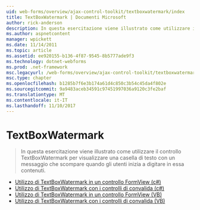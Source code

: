 ```yaml
---
uid: web-forms/overview/ajax-control-toolkit/textboxwatermark/index
title: TextBoxWatermark | Documenti Microsoft
author: rick-anderson
description: In questa esercitazione viene illustrato come utilizzare il controllo TextBoxWatermark per visualizzare una casella di testo con un messaggio che scompare quando gli utenti inizia a digitare in essa contenuti.
ms.author: aspnetcontent
manager: wpickett
ms.date: 11/14/2011
ms.topic: article
ms.assetid: ee920155-b136-4f87-9545-8b5777ade9f3
ms.technology: dotnet-webforms
ms.prod: .net-framework
msc.legacyurl: /web-forms/overview/ajax-control-toolkit/textboxwatermark
msc.type: chapter
ms.openlocfilehash: b1285b7f6e3b174a61d4c850c3b54c45da4f802e
ms.sourcegitcommit: 9a9483aceb34591c97451997036a9120c3fe2baf
ms.translationtype: MT
ms.contentlocale: it-IT
ms.lasthandoff: 11/10/2017
---
```

<a name="textboxwatermark"></a>TextBoxWatermark
====================
> In questa esercitazione viene illustrato come utilizzare il controllo TextBoxWatermark per visualizzare una casella di testo con un messaggio che scompare quando gli utenti inizia a digitare in essa contenuti.


- [Utilizzo di TextBoxWatermark in un controllo FormView (c#)](using-textboxwatermark-in-a-formview-cs.md)
- [Utilizzo di TextBoxWatermark con i controlli di convalida (c#)](using-textboxwatermark-with-validation-controls-cs.md)
- [Utilizzo di TextBoxWatermark in un controllo FormView (VB)](using-textboxwatermark-in-a-formview-vb.md)
- [Utilizzo di TextBoxWatermark con i controlli di convalida (VB)](using-textboxwatermark-with-validation-controls-vb.md)
